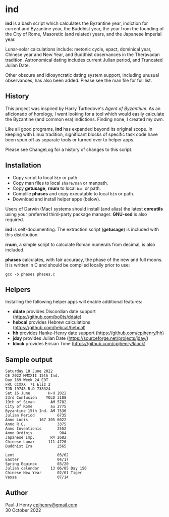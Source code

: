 ind
===

**ind** is a bash script which calculates the Byzantine year, indiction for
current and Byzantine year, the Buddhist year, the year from the founding of
the City of Rome, Masoretic (and related) years, and the Japanese Imperial
year.

Lunar-solar calculations include: metonic cycle, epact, dominical year,
Chinese year and New Year, and Buddhist observances in the Theravadan
tradition. Astronomical dating includes current Julian period, and Truncated
Julian Date.

Other obscure and idiosyncratic dating system support, including unusual
observances, has also been added. Please see the man file for full list.

## History
This project was inspired by Harry Turtledove's _Agent of Byzantium_. As an
aficionado of horology, I went looking for a tool which would easily calculate
the Byzantine (and common era) indictions. Finding none, I created my own.

Like all good programs, **ind** has expanded beyond its original scope. In
keeping with Linux tradition, significant blocks of specific task code have
been spun off as separate tools or turned over to helper apps.

Please see ChangeLog for a history of changes to this script.

## Installation
- Copy script to local `bin` or path.
- Copy man files to local `share/man` or manpath.
- Copy **getusage**, **rnum** to local `bin` or path.
- Complile **phases** and copy executable to local `bin` or path.
- Download and install helper apps (below).

Users of Darwin (Mac) systems should install (and alias) the latest
**coreutils** using your preferred third-party package manager. **GNU-sed**
is also required.

**ind** is self-documenting. The extraction script (**getusage**) is included
with this distribution.

**rnum**, a simple script to calculate Roman numerals from decimal, is also
included.

**phases** calculates, with fair accuracy, the phase of the new and full
moons. It is written in C and should be compiled locally prior to use:

	gcc -o phases phases.c

## Helpers
Installing the following helper apps will enable additional features:

- **ddate** provides Discordian date support (https://github.com/bo0ts/ddate)
- **hebcal** provides Hebrew calculations (https://github.com/hebcal/hebcal)
- **hh** provides Hanke-Henry date support (https://github.com/cpjhenry/hh)
- **jday** provides Julian Date (https://sourceforge.net/projects/jday/)
- **klock** provides Erisian Time (https://github.com/cpjhenry/klock)

## Sample output

```shell
Saturday 18 June 2022
CE 2022 MMXXII 15th Ind.
Day 169 Week 24 EDT
FRC CCXXX  71 Eliz 2
TJD 19748 R.D 738324
Sat 16 June        H-H 2022
23rd Confusion    YOLD 3188
19th of Sivan       AM 5782
City of Rome        au 2775
Byzantine 15th Ind. AM 7530
Julian Period          6735
Anno Lucis     167 305 6022
Anno R.C.              3375
Anno Inventionis       2552
Anno Ordinis            904
Japanese Imp.       R4 2682
Chinese Lunar      111 4720
Buddhist Era           2565

Lent                   03/02
Easter                 04/17
Spring Equinox         03/20
Julian calendar     13 06/05 Day 156
Chinese New Year       02/01 Tiger
Vassa                  07/14
```

## Author
Paul J Henry <cpjhenry@gmail.com>  
30 October 2022
